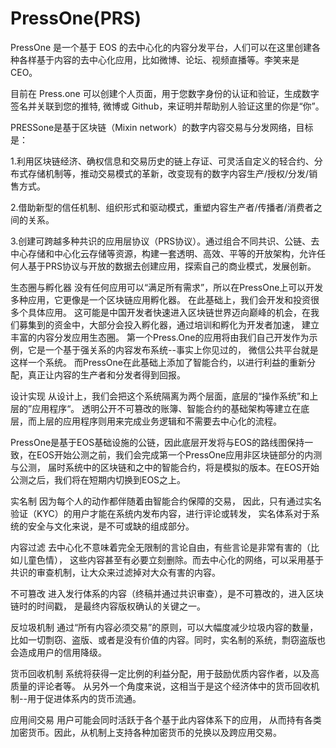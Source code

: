 # 

# PressOne(PRS)

PressOne 是一个基于 EOS 的去中心化的内容分发平台，人们可以在这里创建各种各样基于内容的去中心化应用，比如微博、论坛、视频直播等。李笑来是 CEO。

目前在 Press.one 可以创建个人页面，用于您数字身份的认证和验证，生成数字签名并关联到您的推特, 微博或 Github，来证明并帮助别人验证这里的你是“你”。

PRESSone是基于区块链（Mixin network）的数字内容交易与分发网络，目标是：

1.利用区块链经济、确权信息和交易历史的链上存证、可灵活自定义的轻合约、分布式存储机制等，推动交易模式的革新，改变现有的数字内容生产/授权/分发/销售方式。

2.借助新型的信任机制、组织形式和驱动模式，重塑内容生产者/传播者/消费者之间的关系。

3.创建可跨越多种共识的应用层协议（PRS协议）。通过组合不同共识、公链、去中心存储和中心化云存储等资源，构建一套透明、高效、平等的开放架构，允许任何人基于PRS协议与开放的数据去创建应用，探索自己的商业模式，发展创新。

生态圈与孵化器
没有任何应用可以“满足所有需求”，所以在PressOne上可以开发多种应用，它更像是一个区块链应用孵化器。 在此基础上，我们会开发和投资很多个具体应用。
这可能是中国开发者快速进入区块链世界迈向巅峰的机会，在我们募集到的资金中，大部分会投入孵化器，通过培训和孵化为开发者加速， 建立丰富的内容分发应用生态圈。
第一个Press.One的应用将由我们自己开发作为示例，它是一个基于强关系的内容发布系统--事实上你见过的， 微信公共平台就是这样一个系统。 而PressOne在此基础上添加了智能合约，以进行利益的重新分配，真正让内容的生产者和分发者得到回报。

设计实现
从设计上，我们会把这个系统隔离为两个层面，底层的“操作系统”和上层的”应用程序“。
透明公开不可篡改的账簿、智能合约的基础架构等建立在底层，而上层的应用程序则用来完成业务逻辑和不需要去中心化的流程。

PressOne是基于EOS基础设施的公链，因此底层开发将与EOS的路线图保持一致，在EOS开始公测之前，我们会完成第一个PressOne应用非区块链部分的内测与公测， 届时系统中的区块链和之中的智能合约，将是模拟的版本。在EOS开始公测之后，我们将在短期内切换到EOS之上。

实名制
因为每个人的动作都伴随着由智能合约保障的交易， 因此，只有通过实名验证（KYC）的用户才能在系统内发布内容，进行评论或转发， 实名体系对于系统的安全与文化来说，是不可或缺的组成部分。

内容过滤
去中心化不意味着完全无限制的言论自由，有些言论是非常有害的（比如儿童色情）， 这些内容甚至有必要立刻删除。而去中心化的网络，可以采用基于共识的审查机制，让大众来过滤掉对大众有害的内容。

不可篡改
进入发行体系的内容（终稿并通过共识审查），是不可篡改的，进入区块链时的时间戳， 是最终内容版权确认的关键之一。

反垃圾机制
通过“所有内容必须交易”的原则，可以大幅度减少垃圾内容的数量， 比如一切剽窃、盗版、或者是没有价值的内容。同时，实名制的系统，剽窃盗版也会造成用户的信用降级。

货币回收机制
系统将获得一定比例的利益分配，用于鼓励优质内容作者，以及高质量的评论者等。 从另外一个角度来说，这相当于是这个经济体中的货币回收机制--用于促进体系内的货币流通。

应用间交易
用户可能会同时活跃于各个基于此内容体系下的应用， 从而持有各类加密货币。因此，从机制上支持各种加密货币的兑换以及跨应用交易。

